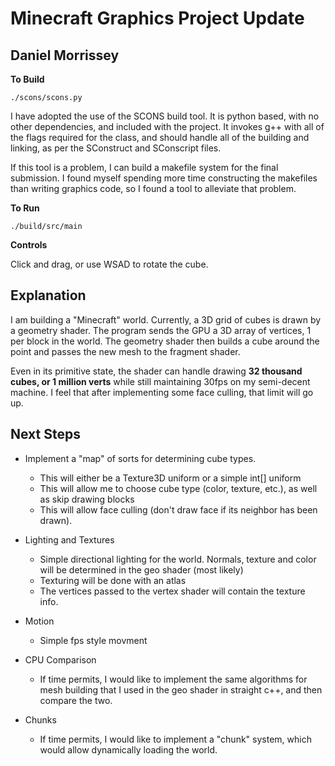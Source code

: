 # Minecraft Graphics Project Update

## Daniel Morrissey

**To Build**

	./scons/scons.py
	
I have adopted the use of the SCONS build tool. It is python based, with no other dependencies, and included with the project.
It invokes g++ with all of the flags required for the class, and should handle all of the building and linking, as per the SConstruct and SConscript files.

If this tool is a problem, I can build a makefile system for the final submission. 
I found myself spending more time constructing the makefiles than writing graphics code, so I found a tool to alleviate that problem.

**To Run**

	./build/src/main
	
**Controls**

Click and drag, or use WSAD to rotate the cube.

## Explanation

I am building a "Minecraft" world. Currently, a 3D grid of cubes is drawn by a geometry shader.
The program sends the GPU a 3D array of vertices, 1 per block in the world.
The geometry shader then builds a cube around the point and passes the new mesh to the fragment shader.

Even in its primitive state, the shader can handle drawing **32 thousand cubes, or 1 million verts** while still maintaining 30fps on my semi-decent machine.
I feel that after implementing some face culling, that limit will go up.

## Next Steps

- Implement a "map" of sorts for determining cube types.
	- This will either be a Texture3D uniform or a simple int[] uniform
	- This will allow me to choose cube type (color,  texture, etc.), as well as skip drawing blocks
	- This will allow face culling (don't draw face if its neighbor has been drawn).
	
- Lighting and Textures
	- Simple directional lighting for the world. Normals, texture and color will be determined in the geo shader (most likely)
	- Texturing will be done with an atlas
	- The vertices passed to the vertex shader will contain the texture info.

- Motion
	- Simple fps style movment
	
- CPU Comparison
	- If time permits, I would like to implement the same algorithms for mesh building that I used in the geo shader in straight c++, and then compare the two.
	
- Chunks
	- If time permits, I would like to implement a "chunk" system, which would allow dynamically loading the world.
